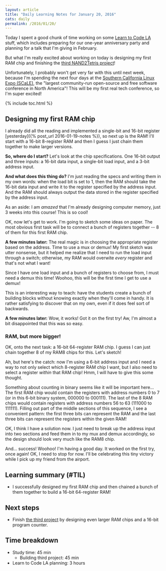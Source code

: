 ```yaml
---
layout: article
title: "Daily Learning Notes for January 20, 2016"
cats: daily
permalink: /2016/01/20/
---
```


Today I spent a good chunk of time working on some [Learn to Code LA](http://learntocodela.org/) stuff, which includes preparing for our one-year anniversary party and planning for a talk that I'm giving in February.

But what I'm really excited about working on today is designing my first RAM chip and finishing the [third NAND2Tetris project](http://nand2tetris.org/03.php)!

Unfortunately, I probably won't get very far with this until next week, because I'm spending the next four days at the [Southern California Linux Expo (SCaLE)](www.socallinuxexpo.org/), the "largest community-run open-source and free software conference in North America"! This will be my first real tech conference, so I'm super excited!

{% include toc.html %}

## Designing my first RAM chip

I already did all the reading and implemented a single-bit and 16-bit register [yesterday]({% post_url 2016-01-19-notes %}), so next up is the RAM! I'll start with a 16-bit 8-register RAM and then I guess I just chain them together to make larger versions.

**So, where do I start?** Let's look at the chip specifications. One 16-bit output and three inputs: a 16-bit data input, a single-bit load input, and a 3-bit address input.

**And what does this thing do?** I'm just reading the specs and writing them in my own words: when the load bit is set to 1, then the RAM should take the 16-bit data input and write it to the register specified by the address input. And the RAM should always output the data stored in the register specified by the address input.

As an aside: I am *amazed* that I'm already designing computer memory, just 3 weeks into this course! This is so cool!

OK, now let's get to work. I'm going to sketch some ideas on paper. The most obvious first task will be to connect a bunch of registers together -- 8 of them for this first RAM chip.

**A few minutes later:** The real magic is in choosing the appropriate register based on the address. Time to use a mux or demux! My first sketch was utter nonsense, but it helped me realize that I need to run the load input through a switch; otherwise, my RAM would overwite *every* register and that's not what I want!

Since I have one load input and a bunch of registers to choose from, I must need a demux this time! Woohoo, this will be the first time I get to use a demux!

This is an interesting way to teach: have the students create a bunch of building blocks without knowing exactly when they'll come in handy. It is rather satisfying to discover that on my own, even if it does feel sort of backwards.

**A few minutes later:** Wow, it works! Got it on the first try! Aw, I'm almost a bit disappointed that this was so easy. 

### RAM, but more bigger!

OK, onto the next task: a 16-bit 64-register RAM chip. I guess I can just chain together 8 of my RAM8 chips for this. Let's sketch!

Ah, but here's the catch: now I'm using a 6-bit address input and I need a way to not only select which 8-register RAM chip I want, but I also need to select a register *within* that RAM chip! Hmm, I will have to give this some thought.

Something about counting in binary seems like it will be important here... The first RAM chip would contain the registers with address numbers 0 to 7 (or in this 6-bit binary system, 000000 to 000111). The last of the 8 RAM chips would contain registers with address numbers 56 to 63 (111000 to 111111). Filling out part of the middle sections of this sequence, I see a convenient pattern: the first three bits can represent the RAM and the last three bits can represent the registers within the given RAM!

OK, I think I have a solution now. I just need to break up the address input into two sections and feed them in to my mux and demux accordingly, so the design should look very much like the RAM8 chip.

And... success! Woohoo! I'm having a good day. It worked on the first try, once again! OK, I need to stop for now. I'll be celebrating this tiny victory while I pick up my friend from the airport.

## Learning summary (#TIL)

- I successfully designed my first RAM chip and then chained a bunch of them together to build a 16-bit 64-register RAM!

## Next steps

- Finish [the third project](http://nand2tetris.org/03.php) by designing even larger RAM chips and a 16-bit program counter.

## Time breakdown

- Study time: 45 min
  - Building third project: 45 min
- Learn to Code LA planning: 3 hours